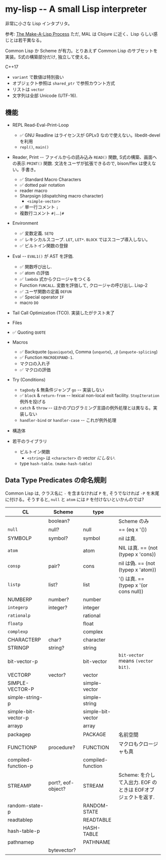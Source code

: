 
# my-lisp -- A small Lisp interpreter

非常に小さな Lisp インタプリタ。

参考:
<a href="https://github.com/kanaka/mal/blob/master/process/guide.md">The Make-A-Lisp Process</a>
ただ, MAL は Clojure に近く、Lisp らしい感じとは若干異なる。

Common Lisp か Scheme が有力。とりあえず Common Lisp のサブセットを実装。S式の構築部分だけ, 独立して使える。

C++17
 - `variant` で数値は特別扱い
 - オブジェクト参照は `shared_ptr` で参照カウント方式
 - リストは `vector`
 - 文字列は全部 Unicode (UTF-16).



## 機能

 - REPL Read-Eval-Print-Loop
   + ✅ GNU Readline はライセンスが GPLv3 なので使えない。libedit-devel を利用
   + `repl()`, `main()`
     
 - Reader, Print  -- ファイルからの読み込み `READ()` 関数, S式の構築、画面への表示 `PRINT()` 関数. 文法をユーザが拡張できるので, bison/flex は使えない。手書き。
   + ✅ Standard Macro Characters
   + ✅ dotted pair notation
   + reader macro
   + Sharpsign (dispatching macro character)
     - `<simple-vector>`
   + ✅ 単一行コメント `;`
   + 複数行コメント `#|`...`|#`
   
 - Environment
   + ✅ 変数定義. `SETQ`
   + ✅ レキシカルスコープ. `LET`, `LET*`. `BLOCK` ではスコープ導入しない。
   + ✅ ビルトイン関数の登録
   
 - Eval  -- `EVAL1()` が AST を評価.
   + ✅ 関数呼び出し. 
   + ✅ atom の評価
   + ✅ `lambda` 式からクロージャをつくる
   + Function `FUNCALL`. 変数を評価して, クロージャの呼び出し. Lisp-2
   + ✅ ユーザ関数の定義 `DEFUN`
   + ✅ Special operator `IF`
   + macro `DO`
   
 - Tail Call Optimization (TCO). 実装したがテスト未了
 
 - Files
 
 - ✅ Quoting `QUOTE`
 
 - Macros
   + ✅ Backquote (`quasiquote`), Comma (`unquote`), `,@` (`unquote-splicing`)
   + ✅ Function `MACROEXPAND-1`.
   + マクロの入れ子
   + ✅ マクロの評価
   
 - Try (Conditions)
   + `tagbody` & 無条件ジャンプ `go`  -- 実装しない
   + ✅ `block` & `return-from`  -- lexical non-local exit facility. `StopIteration` 例外を投げる
   + `catch` & `throw`   -- ほかのプログラミング言語の例外処理とは異なる。実装しない
   + `handler-bind` or `handler-case`  -- これが例外処理

 - 構造体
 
 - 若干のライブラリ
   + ビルトイン関数
     - `<string>` は `<character>` の vector *にしない*.
   + type `hash-table`. `(make-hash-table)`




## Data Type Predicates の命名規則

Common Lisp は, クラス名に `-` を含まなければ `P` を, そうでなければ `-P` を末尾に付ける。そうすると, `null` と `atom` には `P` を付けないといかんのでは?

|CL              |Scheme      |type          |                                |
|----------------|------------|--------------|--------------------------------|
|                |boolean?    |              | Scheme のみ                    |
|`null`          |null?       |null          | == (eq x '())                  | 
|SYMBOLP         |symbol?     |symbol        | nil は真.                      |
| `atom`         |            |atom          | NIL は真.  == (not (typep x 'cons))   |
|`consp`         |pair?       |cons          | nil は偽.  == (not (typep x 'atom))  |
|`listp`         |list?       |list          | '() は真. == (typep x '(or cons null))  |
|NUMBERP         |number?     |number        |                                |
|`integerp`      |integer?    |integer       |                                |
|`rationalp`     |            |rational      |                                |
|`floatp`        |            |float         |                                |
|`complexp`      |            |complex       |                                |
|CHARACTERP      |char?       |character     |                                |
|STRINGP         |string?     |string        |                                |
|bit-vector-p    |            |bit-vector    | `bit-vector` means `(vector bit)`. |
|VECTORP         |vector?     |vector        |                                |
|SIMPLE-VECTOR-P |            |simple-vector |                                |
|simple-string-p |            |simple-string |                                |
|simple-bit-vector-p|         |simple-bit-vector |                            |
|arrayp          |            |array         |                                |
|packagep        |            |PACKAGE       | 名前空間                       |
|FUNCTIONP       |procedure?  |FUNCTION      | マクロもクロージャも真         |
|compiled-function-p |        |compiled-function |                            |
|STREAMP         |port?, eof-object? |STREAM     |Scheme: <port> を介して入出力. EOF のときは EOFオブジェクトを返す.  |
|random-state-p  |            |RANDOM-STATE  |                                |
|readtablep      |            |READTABLE     |                                |
|hash-table-p    |            |HASH-TABLE    |                                |
|pathnamep       |            |PATHNAME      |                                |
|                |bytevector? |              |                                |

